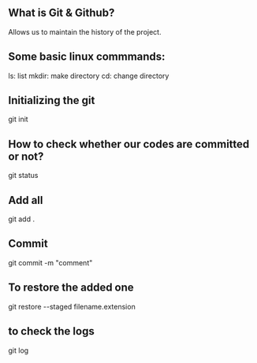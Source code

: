 ## What is Git & Github?
Allows us to maintain the history of the project. 

## Some basic linux commmands:
ls: list
mkdir: make directory
cd: change directory

## Initializing the git
git init

## How to check whether our codes are committed or not?
git status

## Add all
git add .

## Commit
git commit -m "comment"

## To restore the added one
git restore --staged filename.extension

## to check the logs
git log